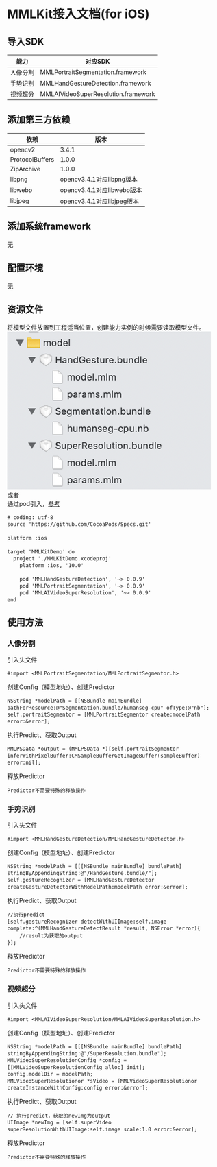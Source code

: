 # MMLKit接入文档(for iOS)
## 导入SDK
|能力 |对应SDK | 
|---|---|
| 人像分割| MMLPortraitSegmentation.framework | 
| 手势识别| MMLHandGestureDetection.framework | 
| 视频超分| MMLAIVideoSuperResolution.framework | 


## 添加第三方依赖
|依赖 | 版本| 
|---|---|
|opencv2| 3.4.1| 
|ProtocolBuffers| 1.0.0|
|ZipArchive| 1.0.0| 
|libpng| opencv3.4.1对应libpng版本| 
|libwebp| opencv3.4.1对应libwebp版本|
|libjpeg| opencv3.4.1对应libjpeg版本|

## 添加系统framework
无

## 配置环境
无

## 资源文件
将模型文件放置到工程适当位置，创建能力实例的时候需要读取模型文件。
![模型文件](/Doc/Resources/21_1.png)
<br>
或者
<br>
通过pod引入，[参考](/MMLKit/MMLKitDemo/iOS/MMLKitDemo/Podfile)
```
# coding: utf-8
source 'https://github.com/CocoaPods/Specs.git'

platform :ios

target 'MMLKitDemo' do
  project './MMLKitDemo.xcodeproj'
    platform :ios, '10.0'

    pod 'MMLHandGestureDetection', '~> 0.0.9'
    pod 'MMLPortraitSegmentation', '~> 0.0.9'
    pod 'MMLAIVideoSuperResolution', '~> 0.0.9'
end

```

## 使用方法
### 人像分割
引入头文件
```
#import <MMLPortraitSegmentation/MMLPortraitSegmentor.h>
```
创建Config（模型地址）、创建Predictor
```
NSString *modelPath = [[NSBundle mainBundle] pathForResource:@"Segmentation.bundle/humanseg-cpu" ofType:@"nb"];
self.portraitSegmentor = [MMLPortraitSegmentor create:modelPath error:&error];
```
执行Predict、获取Output
```
MMLPSData *output = (MMLPSData *)[self.portraitSegmentor inferWithPixelBuffer:CMSampleBufferGetImageBuffer(sampleBuffer) error:nil];
```
释放Predictor
```
Predictor不需要特殊的释放操作
```
### 手势识别
引入头文件
```
#import <MMLHandGestureDetection/MMLHandGestureDetector.h>
```
创建Config（模型地址）、创建Predictor
```
NSString *modelPath = [[[NSBundle mainBundle] bundlePath] stringByAppendingString:@"/HandGesture.bundle/"];
self.gestureRecognizer = [MMLHandGestureDetector createGestureDetectorWithModelPath:modelPath error:&error];
```
执行Predict、获取Output
```
//执行predict
[self.gestureRecognizer detectWithUIImage:self.image complete:^(MMLHandGestureDetectResult *result, NSError *error){
    //result为获取的output
}];
```
释放Predictor
```
Predictor不需要特殊的释放操作
```
### 视频超分
引入头文件
```
#import <MMLAIVideoSuperResolution/MMLAIVideoSuperResolution.h>
```
创建Config（模型地址）、创建Predictor
```
NSString *modelPath = [[[NSBundle mainBundle] bundlePath] stringByAppendingString:@"/SuperResolution.bundle"];
MMLVideoSuperResolutionConfig *config = [[MMLVideoSuperResolutionConfig alloc] init];
config.modelDir = modelPath;
MMLVideoSuperResolutionor *sVideo = [MMLVideoSuperResolutionor createInstanceWithConfig:config error:&error];
```
执行Predict、获取Output
```
// 执行predict，获取的newImg为output
UIImage *newImg = [self.superVideo superResolutionWithUIImage:self.image scale:1.0 error:&error];
```
释放Predictor
```
Predictor不需要特殊的释放操作
```

